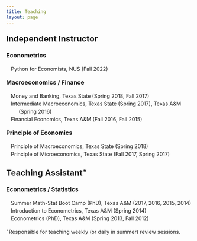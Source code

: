 ```yaml
---
title: Teaching
layout: page
---
```


<title>Ta-Cheng Huang | Teaching </title>

<style type="text/css">
	ol>li{list-style: none; list-style-position: inside; padding-left: 10px; text-indent: -1.5em; line-height: 150%}
	p.firstlevel{font-size: 22px; font-weight: bold}
	p.secondlevel{font-size: 16px; font-weight: bold;} 
</style>
<!-- color: #4B0082; -->
<!-- ol>li:before{content:"["counter(list)"]"; counter-increment: list -1} -->

<p class="firstlevel"> Independent Instructor</p>
<p class="secondlevel"> Econometrics</p>
<ol style="counter-reset: list 2">
	<li> Python for Economists, NUS (Fall 2022) </li>
</ol> 

<p class="secondlevel"> Macroeconomics / Finance</p>
<ol style="counter-reset: list 4">
	<li> Money and Banking, Texas State (Spring 2018, Fall 2017) </li>
	<li> Intermediate Macroeconomics, Texas State (Spring 2017), Texas A&amp;M (Spring 2016) </li>
	<li> Financial Economics, Texas A&amp;M (Fall 2016, Fall 2015) </li>
</ol>

<p class="secondlevel"> Principle of Economics</p>
<ol style="counter-reset: list 3">
	<li> Principle of Macroeconomics, Texas State (Spring 2018) </li>
	<li> Principle of Microeconomics, Texas State (Fall 2017, Spring 2017) </li>
</ol>


<p class="firstlevel"> Teaching Assistant<sup>&#8902;</sup></p>
<p class="secondlevel"> Econometrics / Statistics</p>
<ol style="counter-reset: list 4">
	<li> Summer Math-Stat Boot Camp (PhD), Texas A&amp;M (2017, 2016, 2015, 2014)</li>
	<li> Introduction to Econometrics, Texas A&amp;M (Spring 2014)</li>
	<li> Econometrics (PhD), Texas A&amp;M (Spring 2013, Fall 2012)</li>
</ol> 

<p style="font-size: 14px"><sup>&#8902;</sup>Responsible for teaching weekly (or daily in summer) review sessions.</p>
